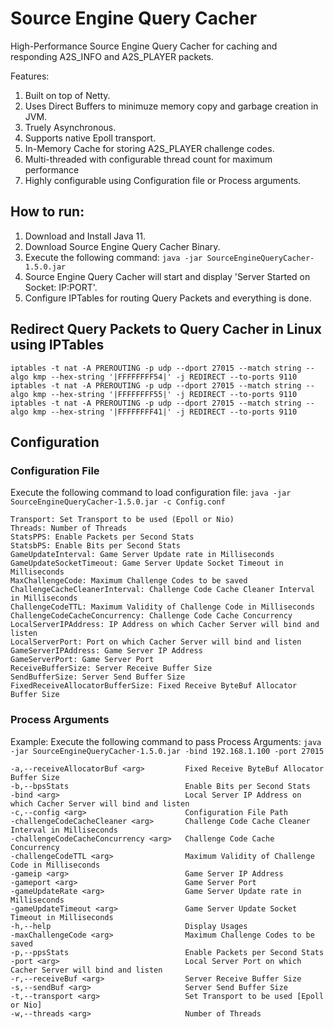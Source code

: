# Source Engine Query Cacher
<p> High-Performance Source Engine Query Cacher for caching and responding A2S_INFO and A2S_PLAYER packets. </p>
<p> Features:
  <ol>
    <li> Built on top of Netty. </li>
    <li> Uses Direct Buffers to minimuze memory copy and garbage creation in JVM. </li>
    <li> Truely Asynchronous. </li>
    <li> Supports native Epoll transport. </li>
    <li> In-Memory Cache for storing A2S_PLAYER challenge codes. </li>
    <li> Multi-threaded with configurable thread count for maximum performance </li>
    <li> Highly configurable using Configuration file or Process arguments. </li>
  </ol>
</p>


## How to run:
1. Download and Install Java 11.
2. Download Source Engine Query Cacher Binary.
3. Execute the following command: `java -jar SourceEngineQueryCacher-1.5.0.jar`
4. Source Engine Query Cacher will start and display 'Server Started on Socket: IP:PORT'.
5. Configure IPTables for routing Query Packets and everything is done.

## Redirect Query Packets to Query Cacher in Linux using IPTables
```
iptables -t nat -A PREROUTING -p udp --dport 27015 --match string --algo kmp --hex-string '|FFFFFFFF54|' -j REDIRECT --to-ports 9110
iptables -t nat -A PREROUTING -p udp --dport 27015 --match string --algo kmp --hex-string '|FFFFFFFF55|' -j REDIRECT --to-ports 9110
iptables -t nat -A PREROUTING -p udp --dport 27015 --match string --algo kmp --hex-string '|FFFFFFFF41|' -j REDIRECT --to-ports 9110
```
## Configuration
### Configuration File
Execute the following command to load configuration file: `java -jar SourceEngineQueryCacher-1.5.0.jar -c Config.conf`
```
Transport: Set Transport to be used (Epoll or Nio)
Threads: Number of Threads
StatsPPS: Enable Packets per Second Stats
StatsbPS: Enable Bits per Second Stats
GameUpdateInterval: Game Server Update rate in Milliseconds
GameUpdateSocketTimeout: Game Server Update Socket Timeout in Milliseconds
MaxChallengeCode: Maximum Challenge Codes to be saved
ChallengeCacheCleanerInterval: Challenge Code Cache Cleaner Interval in Milliseconds
ChallengeCodeTTL: Maximum Validity of Challenge Code in Milliseconds
ChallengeCodeCacheConcurrency: Challenge Code Cache Concurrency
LocalServerIPAddress: IP Address on which Cacher Server will bind and listen
LocalServerPort: Port on which Cacher Server will bind and listen
GameServerIPAddress: Game Server IP Address
GameServerPort: Game Server Port
ReceiveBufferSize: Server Receive Buffer Size
SendBufferSize: Server Send Buffer Size
FixedReceiveAllocatorBufferSize: Fixed Receive ByteBuf Allocator Buffer Size
```
### Process Arguments
Example: Execute the following command to pass Process Arguments: `java -jar SourceEngineQueryCacher-1.5.0.jar -bind 192.168.1.100 -port 27015`
```
-a,--receiveAllocatorBuf <arg>         Fixed Receive ByteBuf Allocator  Buffer Size
-b,--bpsStats                          Enable Bits per Second Stats
-bind <arg>                            Local Server IP Address on which Cacher Server will bind and listen
-c,--config <arg>                      Configuration File Path
-challengeCodeCacheCleaner <arg>       Challenge Code Cache Cleaner Interval in Milliseconds
-challengeCodeCacheConcurrency <arg>   Challenge Code Cache Concurrency
-challengeCodeTTL <arg>                Maximum Validity of Challenge Code in Milliseconds
-gameip <arg>                          Game Server IP Address
-gameport <arg>                        Game Server Port
-gameUpdateRate <arg>                  Game Server Update rate in  Milliseconds
-gameUpdateTimeout <arg>               Game Server Update Socket Timeout in Milliseconds
-h,--help                              Display Usages
-maxChallengeCode <arg>                Maximum Challenge Codes to be saved
-p,--ppsStats                          Enable Packets per Second Stats
-port <arg>                            Local Server Port on which Cacher Server will bind and listen
-r,--receiveBuf <arg>                  Server Receive Buffer Size
-s,--sendBuf <arg>                     Server Send Buffer Size
-t,--transport <arg>                   Set Transport to be used [Epoll or Nio]
-w,--threads <arg>                     Number of Threads
```
